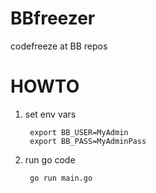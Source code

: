 # BBfreezer
codefreeze at BB repos

# HOWTO

1. set env vars

        export BB_USER=MyAdmin
        export BB_PASS=MyAdminPass

1. run go code

        go run main.go